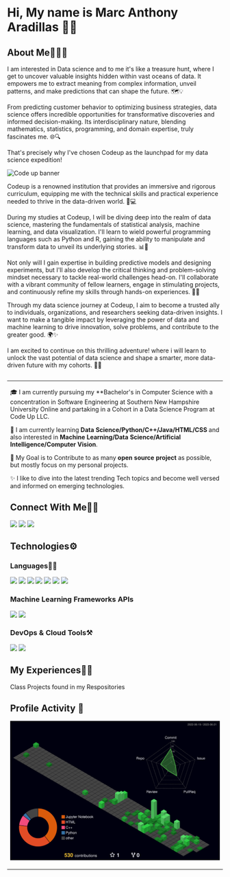 <!--
**Marc-Aradillas/Marc-Aradillas** is a ✨ _special_ ✨ repository because its `README.md` (this file) appears on your GitHub profile.

Here are some ideas to get you started:

- 🔭 I’m currently working on ...
- 🌱 I’m currently learning ...
- 👯 I’m looking to collaborate on ...
- 🤔 I’m looking for help with ...
- 💬 Ask me about ...
- 📫 How to reach me: ...
- 😄 Pronouns: ...
- ⚡ Fun fact: ...
-->

# Hi, My name is Marc Anthony Aradillas 👋🏼     

## About Me🧑🏼‍💻

<table>

I am interested in Data science and to me it's like a treasure hunt, where I get to uncover valuable insights hidden within vast oceans of data. It empowers me to extract meaning from complex information, unveil patterns, and make predictions that can shape the future. 🗺️💡

From predicting customer behavior to optimizing business strategies, data science offers incredible opportunities for transformative discoveries and informed decision-making. Its interdisciplinary nature, blending mathematics, statistics, programming, and domain expertise, truly fascinates me. 🌐🔍

That's precisely why I've chosen Codeup as the launchpad for my data science expedition! 

<picture>
    <source media="(prefers-color-scheme: dark)" srcset="https://blog.codeup.com/hs-fs/hubfs/OfficialCodeupLogoSmall.png?width=250&name=OfficialCodeupLogoSmall.png">
     <source media="https://blog.codeup.com/hs-fs/hubfs/OfficialCodeupLogoSmall.png?width=250&name=OfficialCodeupLogoSmall.png">
     <img alt="Code up banner" src="https://blog.codeup.com/hs-fs/hubfs/OfficialCodeupLogoSmall.png?width=250&name=OfficialCodeupLogoSmall.png">
  </picture>

Codeup is a renowned institution that provides an immersive and rigorous curriculum, equipping me with the technical skills and practical experience needed to thrive in the data-driven world. 🚀💻

During my studies at Codeup, I will be diving deep into the realm of data science, mastering the fundamentals of statistical analysis, machine learning, and data visualization. I'll learn to wield powerful programming languages such as Python and R, gaining the ability to manipulate and transform data to unveil its underlying stories. 📊🔬

Not only will I gain expertise in building predictive models and designing experiments, but I'll also develop the critical thinking and problem-solving mindset necessary to tackle real-world challenges head-on. I'll collaborate with a vibrant community of fellow learners, engage in stimulating projects, and continuously refine my skills through hands-on experiences. 💪🌱

Through my data science journey at Codeup, I aim to become a trusted ally to individuals, organizations, and researchers seeking data-driven insights. I want to make a tangible impact by leveraging the power of data and machine learning to drive innovation, solve problems, and contribute to the greater good. 🌍✨

I am excited to continue on this thrilling adventure! where i will learn to unlock the vast potential of data science and shape a smarter, more data-driven future with my cohorts. 🎢🌌

  </table>

<table>
  <tr>
    <td valign="center">
      
🎓 I am currently pursuing my **Bachelor's in Computer Science with a concentration in Software Engineering at Southern New Hampshire University Online and partaking in a Cohort in a Data Science Program at Code Up LLC.

🌱 I am currently learning **Data Science/Python/C++/Java/HTML/CSS** and also interested in **Machine Learning/Data Science/Artificial Intelligence/Computer Vision**.

🎯 My Goal is to Contribute to as many **open source project** as possible, but mostly focus on my personal projects.

✨ I like to dive into the latest trending Tech topics and become well versed and informed on emerging technologies.
 
## Connect With Me👋🏼

<p align="left">  
<a href="https://twitter.com/Wondergrooves2s" target="blank"><img src="https://img.icons8.com/color/35/000000/twitter--v2.png"/></a>
<a href="https://www.linkedin.com/in/marc-aradillas/" target="blank"><img src="https://img.icons8.com/color/35/000000/linkedin.png"/></a>
<a href="https://www.instagram.com/manthonytx/?hl=en" target="blank"><img src="https://img.icons8.com/fluency/35/000000/instagram-new.png"/></a>

</p>
    
## Technologies⚙️

### Languages✍🏼

<img src="https://img.icons8.com/color/35/000000/html-5--v1.png"/> <img src="https://img.icons8.com/color/35/000000/css3.png"/> 
<img src="https://img.icons8.com/color/35/000000/javascript--v1.png"/> <img src="https://img.icons8.com/color/35/000000/c-plus-plus-logo.png"/>
<img src="https://img.icons8.com/color/35/000000/java-coffee-cup-logo--v2.png"/> <img src=![image](https://user-images.githubusercontent.com/106922826/226161049-e9b2c5e1-51f8-4919-b0cb-30d3376a27e2.png)/> <img src="https://img.icons8.com/clouds/35/null/python.png"/>

### Machine Learning Frameworks APIs

<img src="https://img.icons8.com/color/35/null/tensorflow.png"/> <img src="https://img.icons8.com/external-others-inmotus-design/35/000000/external-K-qwerty-keypad-others-inmotus-design-3.png"/>

### DevOps & Cloud Tools⚒️

<img src="https://cdn.icon-icons.com/icons2/2107/PNG/32/file_type_maven_icon_130397.png"/>
<img src="https://img.icons8.com/fluency/35/null/jupyter.png"/>

## My Experiences🙌🏼

Class Projects found in my Respositories



## Profile Activity 👾
      
![](profile-3d-contrib/profile-night-green.svg)
